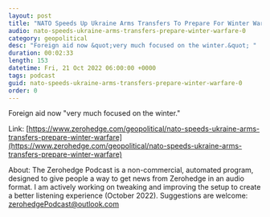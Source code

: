 ```yaml
---
layout: post
title: "NATO Speeds Up Ukraine Arms Transfers To Prepare For Winter Warfare"
audio: nato-speeds-ukraine-arms-transfers-prepare-winter-warfare-0
category: geopolitical
desc: "Foreign aid now &quot;very much focused on the winter.&quot; "
duration: 00:02:33
length: 153
datetime: Fri, 21 Oct 2022 06:00:00 +0000
tags: podcast
guid: nato-speeds-ukraine-arms-transfers-prepare-winter-warfare-0
order: 0
---
```

Foreign aid now &quot;very much focused on the winter.&quot; 

Link: [https://www.zerohedge.com/geopolitical/nato-speeds-ukraine-arms-transfers-prepare-winter-warfare](https://www.zerohedge.com/geopolitical/nato-speeds-ukraine-arms-transfers-prepare-winter-warfare)

About: The Zerohedge Podcast is a non-commercial, automated program, designed to give people a way to get news from Zerohedge in an audio format.  I am actively working on tweaking and improving the setup to create a better listening experience (October 2022).  Suggestions are welcome: [zerohedgePodcast@outlook.com](mailto:zerohedgePodcast@outlook.com)